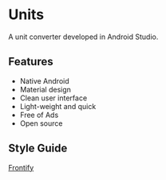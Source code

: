 # Units

A unit converter developed in Android Studio.

## Features
- Native Android
- Material design
- Clean user interface
- Light-weight and quick
- Free of Ads
- Open source

## Style Guide

[Frontify](https://app.frontify.com/document/136343)

